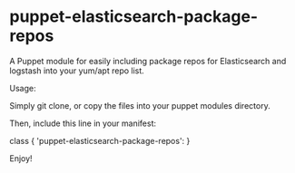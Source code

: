 puppet-elasticsearch-package-repos
==================================

A Puppet module for easily including package repos for Elasticsearch and logstash into your yum/apt repo list.

Usage:

Simply git clone, or copy the files into your puppet modules directory.

Then, include this line in your manifest:

class { 'puppet-elasticsearch-package-repos': }

Enjoy!
